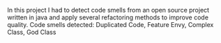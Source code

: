 In this project I had to detect code smells from an open source project written in java and apply several refactoring methods to improve code quality.
Code smells detected:  Duplicated Code, Feature Envy, Complex Class, God Class
